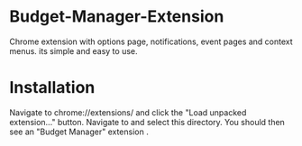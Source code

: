 # Budget-Manager-Extension
 Chrome extension with options page, notifications, event pages and context menus. its simple and easy to use.
# Installation
Navigate to chrome://extensions/ and click the "Load unpacked extension..." button. Navigate to and select this directory. You should then see an "Budget Manager" extension .
